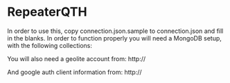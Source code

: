 # RepeaterQTH

In order to use this, copy connection.json.sample to connection.json and fill in the blanks.  In order to function properly you will need a MongoDB setup, with the following collections:


You will also need a geolite account from: http://

And google auth client information from: http://
